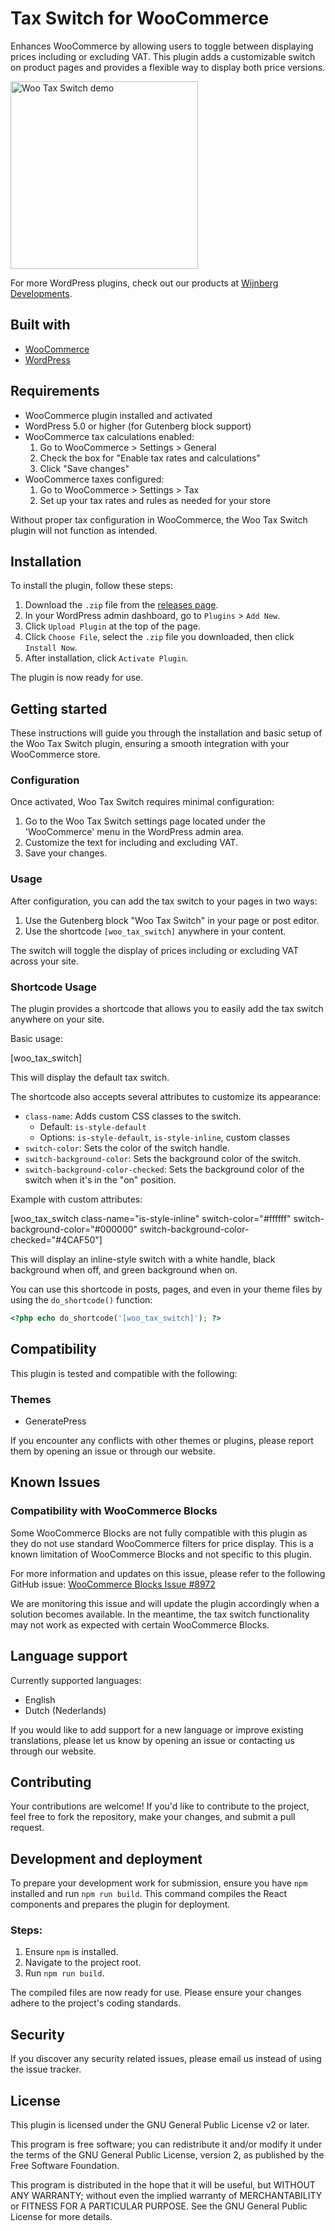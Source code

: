 # Tax Switch for WooCommerce

Enhances WooCommerce by allowing users to toggle between displaying prices including or excluding VAT. This plugin adds a customizable switch on product pages and provides a flexible way to display both price versions.

<img src="https://github.com/user-attachments/assets/e0cacc7f-9530-4f83-be27-d231e82ee0d6" width="300" alt="Woo Tax Switch demo" style="max-width: 300px !important; height: auto !important;" />

For more WordPress plugins, check out our products at [Wijnberg Developments](https://wijnberg.dev).

## Built with

- [WooCommerce](https://github.com/woocommerce/woocommerce)
- [WordPress](https://github.com/WordPress/WordPress)

## Requirements

- WooCommerce plugin installed and activated
- WordPress 5.0 or higher (for Gutenberg block support)
- WooCommerce tax calculations enabled:
	1. Go to WooCommerce > Settings > General
	2. Check the box for "Enable tax rates and calculations"
	3. Click "Save changes"
- WooCommerce taxes configured:
	1. Go to WooCommerce > Settings > Tax
	2. Set up your tax rates and rules as needed for your store

Without proper tax configuration in WooCommerce, the Woo Tax Switch plugin will not function as intended.

## Installation

To install the plugin, follow these steps:

1. Download the `.zip` file from the [releases page](link_to_your_releases_page).
2. In your WordPress admin dashboard, go to `Plugins` > `Add New`.
3. Click `Upload Plugin` at the top of the page.
4. Click `Choose File`, select the `.zip` file you downloaded, then click `Install Now`.
5. After installation, click `Activate Plugin`.

The plugin is now ready for use.

## Getting started

These instructions will guide you through the installation and basic setup of the Woo Tax Switch plugin, ensuring a smooth integration with your WooCommerce store.

### Configuration

Once activated, Woo Tax Switch requires minimal configuration:

1. Go to the Woo Tax Switch settings page located under the 'WooCommerce' menu in the WordPress admin area.
2. Customize the text for including and excluding VAT.
3. Save your changes.

### Usage

After configuration, you can add the tax switch to your pages in two ways:

1. Use the Gutenberg block "Woo Tax Switch" in your page or post editor.
2. Use the shortcode `[woo_tax_switch]` anywhere in your content.

The switch will toggle the display of prices including or excluding VAT across your site.

### Shortcode Usage

The plugin provides a shortcode that allows you to easily add the tax switch anywhere on your site.

Basic usage:

[woo_tax_switch]

This will display the default tax switch.

The shortcode also accepts several attributes to customize its appearance:

- `class-name`: Adds custom CSS classes to the switch.
	- Default: `is-style-default`
	- Options: `is-style-default`, `is-style-inline`, custom classes
- `switch-color`: Sets the color of the switch handle.
- `switch-background-color`: Sets the background color of the switch.
- `switch-background-color-checked`: Sets the background color of the switch when it's in the "on" position.

Example with custom attributes:

[woo_tax_switch class-name="is-style-inline" switch-color="#ffffff" switch-background-color="#000000" switch-background-color-checked="#4CAF50"]

This will display an inline-style switch with a white handle, black background when off, and green background when on.

You can use this shortcode in posts, pages, and even in your theme files by using the `do_shortcode()` function:

```php
<?php echo do_shortcode('[woo_tax_switch]'); ?>
```

## Compatibility

This plugin is tested and compatible with the following:

### Themes

- GeneratePress

If you encounter any conflicts with other themes or plugins, please report them by opening an issue or through our website.

## Known Issues

### Compatibility with WooCommerce Blocks

Some WooCommerce Blocks are not fully compatible with this plugin as they do not use standard WooCommerce filters for price display. This is a known limitation of WooCommerce Blocks and not specific to this plugin.

For more information and updates on this issue, please refer to the following GitHub issue:
[WooCommerce Blocks Issue #8972](https://github.com/woocommerce/woocommerce-blocks/issues/8972)

We are monitoring this issue and will update the plugin accordingly when a solution becomes available. In the meantime, the tax switch functionality may not work as expected with certain WooCommerce Blocks.

## Language support

Currently supported languages:
- English
- Dutch (Nederlands)

If you would like to add support for a new language or improve existing translations, please let us know by opening an issue or contacting us through our website.

## Contributing

Your contributions are welcome! If you'd like to contribute to the project, feel free to fork the repository, make your changes, and submit a pull request.

## Development and deployment

To prepare your development work for submission, ensure you have `npm` installed and run `npm run build`. This command compiles the React components and prepares the plugin for deployment.

### Steps:

1. Ensure `npm` is installed.
2. Navigate to the project root.
3. Run `npm run build`.

The compiled files are now ready for use. Please ensure your changes adhere to the project's coding standards.

## Security

If you discover any security related issues, please email us instead of using the issue tracker.

## License

This plugin is licensed under the GNU General Public License v2 or later.

This program is free software; you can redistribute it and/or modify it under the terms of the GNU General Public License, version 2, as published by the Free Software Foundation.

This program is distributed in the hope that it will be useful, but WITHOUT ANY WARRANTY; without even the implied warranty of MERCHANTABILITY or FITNESS FOR A PARTICULAR PURPOSE. See the GNU General Public License for more details.
